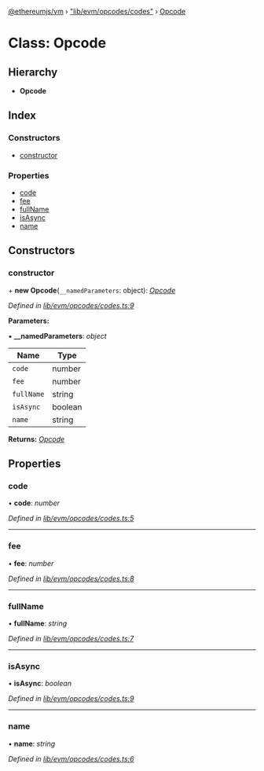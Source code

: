 [@ethereumjs/vm](../README.md) › ["lib/evm/opcodes/codes"](../modules/_lib_evm_opcodes_codes_.md) › [Opcode](_lib_evm_opcodes_codes_.opcode.md)

# Class: Opcode

## Hierarchy

* **Opcode**

## Index

### Constructors

* [constructor](_lib_evm_opcodes_codes_.opcode.md#constructor)

### Properties

* [code](_lib_evm_opcodes_codes_.opcode.md#code)
* [fee](_lib_evm_opcodes_codes_.opcode.md#fee)
* [fullName](_lib_evm_opcodes_codes_.opcode.md#fullname)
* [isAsync](_lib_evm_opcodes_codes_.opcode.md#isasync)
* [name](_lib_evm_opcodes_codes_.opcode.md#name)

## Constructors

###  constructor

\+ **new Opcode**(`__namedParameters`: object): *[Opcode](_lib_evm_opcodes_codes_.opcode.md)*

*Defined in [lib/evm/opcodes/codes.ts:9](https://github.com/ethereumjs/ethereumjs-vm/blob/master/packages/vm/lib/evm/opcodes/codes.ts#L9)*

**Parameters:**

▪ **__namedParameters**: *object*

Name | Type |
------ | ------ |
`code` | number |
`fee` | number |
`fullName` | string |
`isAsync` | boolean |
`name` | string |

**Returns:** *[Opcode](_lib_evm_opcodes_codes_.opcode.md)*

## Properties

###  code

• **code**: *number*

*Defined in [lib/evm/opcodes/codes.ts:5](https://github.com/ethereumjs/ethereumjs-vm/blob/master/packages/vm/lib/evm/opcodes/codes.ts#L5)*

___

###  fee

• **fee**: *number*

*Defined in [lib/evm/opcodes/codes.ts:8](https://github.com/ethereumjs/ethereumjs-vm/blob/master/packages/vm/lib/evm/opcodes/codes.ts#L8)*

___

###  fullName

• **fullName**: *string*

*Defined in [lib/evm/opcodes/codes.ts:7](https://github.com/ethereumjs/ethereumjs-vm/blob/master/packages/vm/lib/evm/opcodes/codes.ts#L7)*

___

###  isAsync

• **isAsync**: *boolean*

*Defined in [lib/evm/opcodes/codes.ts:9](https://github.com/ethereumjs/ethereumjs-vm/blob/master/packages/vm/lib/evm/opcodes/codes.ts#L9)*

___

###  name

• **name**: *string*

*Defined in [lib/evm/opcodes/codes.ts:6](https://github.com/ethereumjs/ethereumjs-vm/blob/master/packages/vm/lib/evm/opcodes/codes.ts#L6)*
